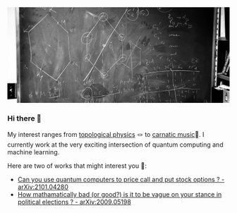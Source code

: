 <img src="board1.jpeg" alt="But for all symmetries, S6 is unique"> 

### Hi there 👋

My interest ranges from [topological physics](https://en.wikipedia.org/wiki/Topological_order) 🪢 to [carnatic music](https://en.wikipedia.org/wiki/Carnatic_music)🎻. I currently work at the very exciting intersection of quantum computing and machine learning. 

Here are two of works that might interest you 🗿: 

- [Can you use quantum computers to price call and put stock options ? - arXiv:2101.04280](https://arxiv.org/abs/2101.04280)
- [How mathamatically bad (or good?) is it to be vague on your stance in political elections ? - arXiv:2009.05198](https://arxiv.org/abs/2009.05198)
<!--
**santoshkumarradha/santoshkumarradha** is a ✨ _special_ ✨ repository because its `README.md` (this file) appears on your GitHub profile.

Here are some ideas to get you started:

- 🔭 I’m currently working on ...
- 🌱 I’m currently learning ...
- 👯 I’m looking to collaborate on ...
- 🤔 I’m looking for help with ...
- 💬 Ask me about ...
- 📫 How to reach me: ...
- 😄 Pronouns: ...
- ⚡ Fun fact: ...
-->
